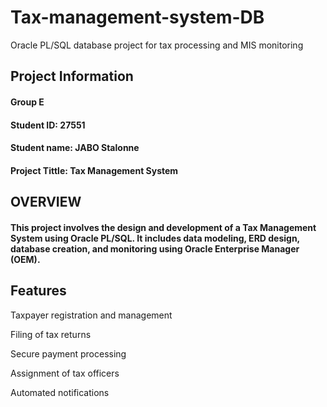 # Tax-management-system-DB
Oracle PL/SQL database project for tax processing and MIS monitoring
## Project Information
#### Group E
#### Student ID: 27551
#### Student name: JABO Stalonne

#### Project Tittle: Tax Management System

## OVERVIEW

#### This project involves the design and development of a Tax Management System using Oracle PL/SQL. It includes data modeling, ERD design, database creation, and monitoring using Oracle Enterprise Manager (OEM).

## Features

Taxpayer registration and management

Filing of tax returns

Secure payment processing

Assignment of tax officers

Automated notifications
